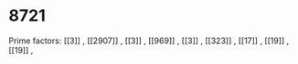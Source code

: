 # 8721

Prime factors: [[3]] , [[2907]] , [[3]] , [[969]] , [[3]] , [[323]] , [[17]] , [[19]] , [[19]] , 